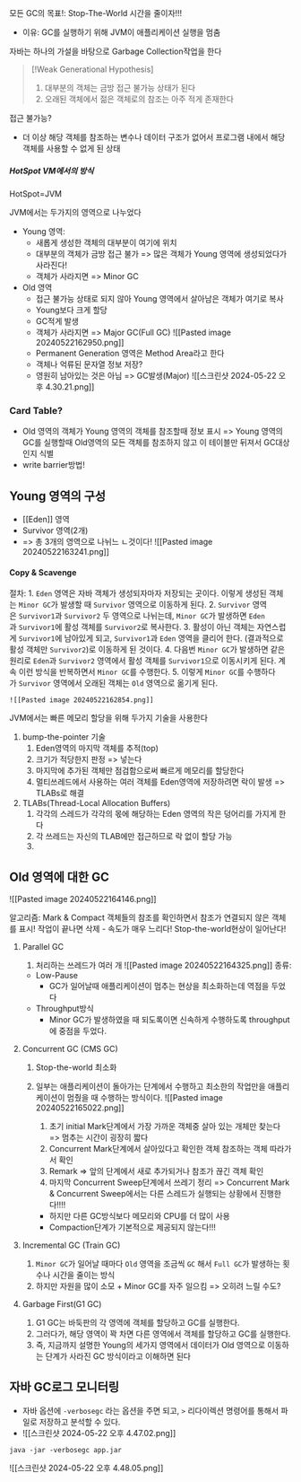 모든 GC의 목표!: Stop-The-World 시간을 줄이자!!!
- 이유: GC를 실행하기 위해 JVM이 애플리케이션 실행을 멈춤

자바는 하나의 가설을 바탕으로 Garbage Collection작업을 한다

> [!Weak Generational Hypothesis]
> 
> 1. 대부분의 객체는 금방 접근 불가능 상태가 된다
> 2. 오래된 객체에서 젊은 객체로의 참조는 아주 적게 존재한다

접근 불가능?
- 더 이상 해당 객체를 참조하는 변수나 데이터 구조가 없어서 프로그램 내에서 해당 객체를 사용할 수 없게 된 상태
##### HotSpot VM에서의 방식

HotSpot=JVM

JVM에서는 두가지의 영역으로 나누었다

- Young 영역: 
	- 새롭게 생성한 객체의 대부분이 여기에 위치
	- 대부분의 객체가 금방 접근 불가 => 많은 객체가 Young 영역에 생성되었다가 사라진다!
	- 객체가 사라지면 => Minor GC
- Old 영역 
	- 접근 불가능 상태로 되지 않아 Young 영역에서 살아남은 객체가 여기로 복사
	- Young보다 크게 할당
	- GC적게 발생
	- 객체가 사라지면 => Major GC(Full GC)
		![[Pasted image 20240522162950.png]]
	- Permanent Generation 영역은 Method Area라고 한다
	- 객체나 억류된 문자열 정보 저장? 
	- 영원히 남아있는 것은 아님 => GC발생(Major)
![[스크린샷 2024-05-22 오후 4.30.21.png]]


### Card Table?
- Old 영역의 객체가 Young 영역의 객체를 참조할때 정보 표시 => Young 영역의 GC를 실행할때 Old영역의 모든 객체를 참조하지 않고 이 테이블만 뒤져서 GC대상인지 식별
- write barrier방법!

## Young 영역의 구성
- [[Eden]] 영역
- Survivor 영역(2개)
- => 총 3개의 영역으로 나뉘느 ㄴ것이다!
	![[Pasted image 20240522163241.png]]
#### Copy & Scavenge
절차: 
	1. `Eden` 영역은 자바 객체가 생성되자마자 저장되는 곳이다. 이렇게 생성된 객체는 `Minor GC`가 발생할 때 `Survivor` 영역으로 이동하게 된다.
	2. `Survivor` 영역은 `Survivor1`과 `Survivor2` 두 영역으로 나뉘는데, `Minor GC`가 발생하면 `Eden`과 `Survivor1`에 활성 객체를 `Survivor2`로 복사한다.
	3. 활성이 아닌 객체는 자연스럽게 `Survivor1`에 남아있게 되고, `Survivor1`과 `Eden` 영역을 클리어 한다. (결과적으로 활성 객체만 `Survivor2`)로 이동하게 된 것이다.
	4. 다음번 `Minor GC`가 발생하면 같은 원리로 `Eden`과 `Survivor2` 영역에서 활성 객체를 `Survivor1`으로 이동시키게 된다. 계속 이런 방식을 반복하면서 `Minor GC`를 수행한다.
	5. 이렇게 `Minor GC`를 수행하다가 `Survivor` 영역에서 오래된 객체는 `Old` 영역으로 옮기게 된다.
	
	![[Pasted image 20240522162854.png]]

JVM에서는 빠른 메모리 할당을 위해 두가지 기술을 사용한다
1. bump-the-pointer 기술
	1. Eden영역의 마지막 객체를 추적(top)
	2. 크기가 적당한지 판정 => 넣는다
	3. 마지막에 추가된 객체만 점검함으로써 빠르게 메모리를 할당한다
	4. 멀티쓰레드에서 사용하는 여러 객체를 Eden영역에 저장하려면 락이 발생 => TLABs로 해결
2. TLABs(Thread-Local Allocation Buffers)
	1. 각각의 스레드가 각각의 몫에 해당하는 Eden 영역의 작은 덩어리를 가지게 한다
	2. 각 쓰레드는 자신의 TLAB에만 접근하므로 락 없이 할당 가능
	3. 

## Old 영역에 대한 GC
![[Pasted image 20240522164146.png]]

알고리즘: Mark & Compact
	객체들의 참조를 확인하면서 참조가 연결되지 않은 객체를 표시! 작업이 끝나면 삭제
	- 속도가 매우 느리다! Stop-the-world현상이 일어난다! 

1. Parallel GC
	1. 처리하는 쓰레드가 여러 개
	![[Pasted image 20240522164325.png]]
	종류:
	- Low-Pause
		- GC가 일어날때 애플리케이션이 멈추는 현상을 최소화하는데 역점을 두었다
	- Throughput방식
		- Minor GC가 발생하였을 때 되도록이면 신속하게 수행하도록 throughput에 중점을 두었다.

2. Concurrent GC (CMS GC)
	1. Stop-the-world 최소화
	2. 일부는 애플리케이션이 돌아가는 단계에서 수행하고 최소한의 작업만을 애플리케이션이 멈췄을 때 수행하는 방식이다.
		![[Pasted image 20240522165022.png]]
		1. 초기 initial Mark단계에서 가장 가까운 객체중 살아 있는 개체만 찾는다 => 멈추는 시간이 굉장히 짧다
		2. Concurrent Mark단계에서 살아있다고 확인한 객체 참조하는 객체 따라가서 확인
		3. Remark => 앞의 단계에서 새로 추가되거나 참조가 끊긴 객체 확인 
		4. 마지막 Concurrent Sweep단계에서 쓰레기 정리
			=> Concurrent Mark & Concurrent Sweep에서는 다른 스레드가 실행되는 상황에서 진행한다!!!!

		- 하지만 다른 GC방식보다 메모리와 CPU를 더 많이 사용
		- Compaction단계가 기본적으로 제공되지 않는다!!!


3. Incremental GC (Train GC)
	1. `Minor GC`가 일어날 때마다 `Old` 영역을 조금씩 `GC` 해서 `Full GC`가 발생하는 횟수나 시간을 줄이는 방식
	2. 하지만 자원을 많이 소모 + Minor GC를 자주 일으킴 => 오히려 느릴 수도?

4. Garbage First(G1 GC)
	1. G1 GC는 바둑판의 각 영역에 객체를 할당하고 GC를 실행한다. 
	2. 그러다가, 해당 영역이 꽉 차면 다른 영역에서 객체를 할당하고 GC를 실행한다. 
	3. 즉, 지금까지 설명한 Young의 세가지 영역에서 데이터가 Old 영역으로 이동하는 단계가 사라진 GC 방식이라고 이해하면 된다


## 자바 GC로그 모니터링
- 자바 옵션에 `-verbosegc` 라는 옵션을 주면 되고, `>` 리다이렉션 명령어를 통해서 파일로 저장하고 분석할 수 있다.
- ![[스크린샷 2024-05-22 오후 4.47.02.png]]

```
java -jar -verbosegc app.jar
```

![[스크린샷 2024-05-22 오후 4.48.05.png]]